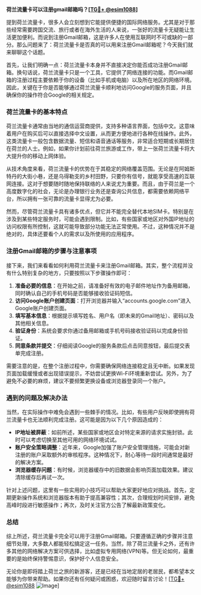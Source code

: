 **荷兰流量卡可以注册gmail邮箱吗？[[TG💪+ @esim1088](https://t.me/s/esim1088)]**

提到荷兰流量卡，很多人会立刻想到它能提供便捷的国际网络服务。尤其是对于那些经常需要跨国交流、旅行或者在海外生活的人来说，一张好的流量卡无疑能让生活更加便利。而说到注册Gmail邮箱，这是许多人在使用互联网时不可或缺的一部分。那么问题来了：荷兰流量卡是否真的可以用来注册Gmail邮箱呢？今天我们就来聊聊这个话题。

首先，让我们明确一点：荷兰流量卡本身并不直接决定你能否成功注册Gmail邮箱。换句话说，荷兰流量卡只是一个工具，它提供了网络连接的功能。而Gmail邮箱的注册过程主要依赖于你的设备（比如手机或电脑）以及所在地区的网络环境。因此，关键在于你是否能够通过荷兰流量卡顺利地访问Google的服务页面，并且确保你的操作符合Google的相关规定。

### 荷兰流量卡的基本特点

荷兰流量卡通常由当地的通信运营商提供，支持多种语言界面，包括中文。这意味着用户在购买后可以直接选择中文设置，从而更方便地进行各种在线操作。此外，这类流量卡一般包含数据流量、短信和语音通话等服务，非常适合短期或长期居住在荷兰的人士。例如，如果你计划前往荷兰旅游或工作，带上一张荷兰流量卡将大大提升你的移动上网体验。

从技术角度来看，荷兰流量卡的优势在于其稳定的网络覆盖范围。无论是在阿姆斯特丹的大街小巷，还是乌得勒支的乡村田野，只要你有信号，就能享受高速的互联网连接。这对于想要随时随地保持联络的人来说尤为重要。而且，由于荷兰是一个高度数字化的社会，无论是办理银行业务还是查询公共信息，都需要依赖网络平台，所以拥有一张可靠的流量卡显得尤为必要。

然而，尽管荷兰流量卡具有诸多优点，但它并不能完全替代本地SIM卡。特别是在涉及到某些特定服务时，可能会遇到限制。比如，有些国家或地区对外国IP地址的访问权限有所控制，这就可能导致部分功能无法正常使用。不过，这种情况并不是绝对的，具体还要看个人的需求以及所使用的应用程序。

### 注册Gmail邮箱的步骤与注意事项

接下来，我们来看看如何利用荷兰流量卡来注册Gmail邮箱。其实，整个流程并没有什么特别复杂的地方，只要按照以下步骤操作即可：

1. **准备必要的信息**：在开始之前，请准备好有效的电子邮件地址作为备用邮箱，同时确认自己的手机号码是否能够接收验证码短信。
2. **访问Google账户创建页面**：打开浏览器并输入“accounts.google.com”进入Google账户创建页面。
3. **填写基本信息**：根据提示填写姓名、用户名（即未来的Gmail地址）、密码以及其他相关信息。
4. **验证身份**：系统会要求你通过备用邮箱或手机号码接收验证码以完成身份验证。
5. **同意条款并提交**：仔细阅读Google的服务条款后点击同意按钮，最后提交表单完成注册。

需要注意的是，在整个注册过程中，你需要确保网络连接稳定且无中断。如果发现页面加载缓慢或者出现错误提示，不妨尝试更换Wi-Fi环境重新尝试。另外，为了避免不必要的麻烦，建议不要频繁更换设备或浏览器登录同一个账户。

### 遇到的问题及解决办法

当然，在实际操作中难免会遇到一些棘手的情况。比如，有些用户反映即使拥有荷兰流量卡也无法顺利完成注册。这可能是因为以下几个原因造成的：

- **IP地址被屏蔽**：如前所述，某些国家或地区会对特定来源的请求实施封锁。此时可以考虑切换至其他可用的网络环境试试。
- **账户安全策略调整**：近年来，Google加强了账户安全管理措施，可能会对新注册的账户采取额外的审核程序。这种情况下，耐心等待一段时间通常是最好的解决方案。
- **浏览器缓存问题**：有时候，浏览器缓存中的旧数据会影响页面加载效果。建议清除缓存后再试一次。

针对上述问题，这里有一些实用的小技巧可以帮助大家更好地应对挑战。首先，定期更新操作系统和浏览器版本有助于提高兼容性；其次，合理规划时间安排，避免高峰时段进行敏感操作；再次，及时关注官方公告了解最新政策变化。

### 总结

综上所述，荷兰流量卡完全可以用于注册Gmail邮箱。只要遵循正确的步骤并注意细节处理，大多数人都能轻松搞定这一任务。当然，除了荷兰流量卡之外，还有许多其他的网络解决方案可供选择，比如虚拟专用网络(VPN)等。但无论如何，最重要的是始终保持警惕意识，保护好个人信息安全。

无论你是即将踏上荷兰之旅的新游客，还是已经在当地定居的老居民，都希望本文能够为你带来帮助。如果你还有任何疑问或困惑，欢迎随时留言讨论！[[TG💪+ @esim1088](https://t.me/s/esim1088) ![Image](https://i.postimg.cc/4NQfJmqS/Snipaste-2025-05-13-00-14-12.png)]